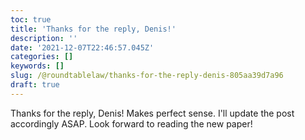 ```yaml
---
toc: true
title: 'Thanks for the reply, Denis!'
description: ''
date: '2021-12-07T22:46:57.045Z'
categories: []
keywords: []
slug: /@roundtablelaw/thanks-for-the-reply-denis-805aa39d7a96
draft: true
---
```


Thanks for the reply, Denis! Makes perfect sense. I'll update the post accordingly ASAP. Look forward to reading the new paper!